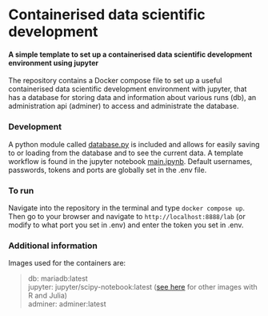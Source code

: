 # Containerised data scientific development
#### A simple template to set up a containerised data scientific development environment using jupyter

The repository contains a Docker compose file to set up a useful containerised data scientific 
development environment with jupyter, that has a database for storing data and information
about various runs (db), an administration api (adminer) to access and administrate the database.

### Development
A python module called [database.py](c1_python/app/utils/database.py) is included
and allows for easily saving to or loading from the database and to see the
current data. A template workflow is found in the jupyter notebook [main.ipynb](c1_python/app/main.ipynb).
Default usernames, passwords, tokens and ports are globally set in the .env file.

### To run
Navigate into the repository in the terminal and type
``
docker compose up
``.
Then go to your browser and navigate to
``http://localhost:8888/lab`` (or modify to what port you set in .env)
and enter the token you set in .env.

### Additional information
Images used for the containers are:
> db: mariadb:latest\
> jupyter: jupyter/scipy-notebook:latest ([see here](https://jupyter-docker-stacks.readthedocs.io/en/latest/using/selecting.html) for other images with R and Julia)\
> adminer: adminer:latest

